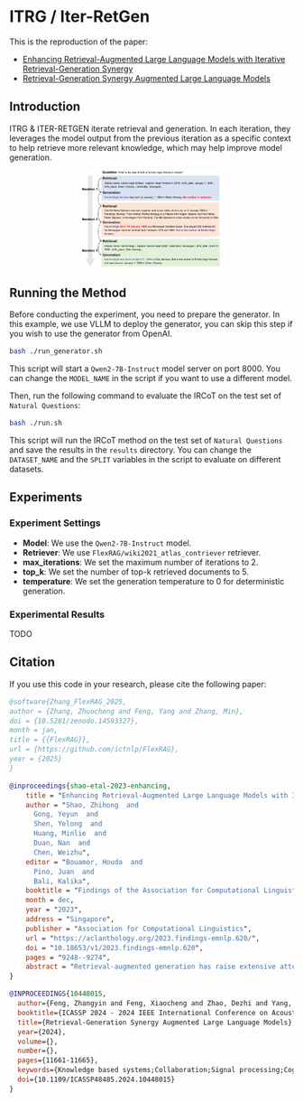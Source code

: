 # ITRG / Iter-RetGen
This is the reproduction of the paper:
- [Enhancing Retrieval-Augmented Large Language Models with Iterative  Retrieval-Generation Synergy](https://aclanthology.org/2023.findings-emnlp.620/)
- [Retrieval-Generation Synergy Augmented Large Language Models](https://ieeexplore.ieee.org/stamp/stamp.jsp?arnumber=10448015)


## Introduction
ITRG & ITER-RETGEN iterate retrieval and generation. In each iteration, they leverages the model output from the previous iteration as a specific context to help retrieve more relevant knowledge, which may help improve model generation.

<center>
<img src="./image.png" alt="IRCoT" width="50%"/>
</center>

## Running the Method
Before conducting the experiment, you need to prepare the generator. In this example, we use VLLM to deploy the generator, you can skip this step if you wish to use the generator from OpenAI.
```bash
bash ./run_generator.sh
```
This script will start a `Qwen2-7B-Instruct` model server on port 8000. You can change the `MODEL_NAME` in the script if you want to use a different model.


Then, run the following command to evaluate the IRCoT on the test set of `Natural Questions`:
```bash
bash ./run.sh
```
This script will run the IRCoT method on the test set of `Natural Questions` and save the results in the `results` directory. You can change the `DATASET_NAME` and the `SPLIT` variables in the script to evaluate on different datasets.

## Experiments

### Experiment Settings
- **Model**: We use the `Qwen2-7B-Instruct` model.
- **Retriever**: We use `FlexRAG/wiki2021_atlas_contriever` retriever.
- **max_iterations**: We set the maximum number of iterations to 2.
- **top_k**: We set the number of top-k retrieved documents to 5.
- **temperature**: We set the generation temperature to 0 for deterministic generation.

### Experimental Results
TODO


## Citation
If you use this code in your research, please cite the following paper:

```bibtex
@software{Zhang_FlexRAG_2025,
author = {Zhang, Zhuocheng and Feng, Yang and Zhang, Min},
doi = {10.5281/zenodo.14593327},
month = jan,
title = {{FlexRAG}},
url = {https://github.com/ictnlp/FlexRAG},
year = {2025}
}
```

```bibtex
@inproceedings{shao-etal-2023-enhancing,
    title = "Enhancing Retrieval-Augmented Large Language Models with Iterative Retrieval-Generation Synergy",
    author = "Shao, Zhihong  and
      Gong, Yeyun  and
      Shen, Yelong  and
      Huang, Minlie  and
      Duan, Nan  and
      Chen, Weizhu",
    editor = "Bouamor, Houda  and
      Pino, Juan  and
      Bali, Kalika",
    booktitle = "Findings of the Association for Computational Linguistics: EMNLP 2023",
    month = dec,
    year = "2023",
    address = "Singapore",
    publisher = "Association for Computational Linguistics",
    url = "https://aclanthology.org/2023.findings-emnlp.620/",
    doi = "10.18653/v1/2023.findings-emnlp.620",
    pages = "9248--9274",
    abstract = "Retrieval-augmented generation has raise extensive attention as it is promising to address the limitations of large language models including outdated knowledge and hallucinations. However, retrievers struggle to capture relevance, especially for queries with complex information needs. Recent work has proposed to improve relevance modeling by having large language models actively involved in retrieval, i.e., to guide retrieval with generation. In this paper, we show that strong performance can be achieved by a method we call Iter-RetGen, which synergizes retrieval and generation in an iterative manner: a model`s response to a task input shows what might be needed to finish the task, and thus can serve as an informative context for retrieving more relevant knowledge which in turn helps generate a better response in another iteration. Compared with recent work which interleaves retrieval with generation when completing a single output, Iter-RetGen processes all retrieved knowledge as a whole and largely preserves the flexibility in generation without structural constraints. We evaluate Iter-RetGen on multi-hop question answering, fact verification, and commonsense reasoning, and show that it can flexibly leverage parametric knowledge and non-parametric knowledge, and is superior to or competitive with state-of-the-art retrieval-augmented baselines while causing fewer overheads of retrieval and generation. We can further improve performance via generation-augmented retrieval adaptation."
}
```

```bibtex
@INPROCEEDINGS{10448015,
  author={Feng, Zhangyin and Feng, Xiaocheng and Zhao, Dezhi and Yang, Maojin and Qin, Bing},
  booktitle={ICASSP 2024 - 2024 IEEE International Conference on Acoustics, Speech and Signal Processing (ICASSP)}, 
  title={Retrieval-Generation Synergy Augmented Large Language Models}, 
  year={2024},
  volume={},
  number={},
  pages={11661-11665},
  keywords={Knowledge based systems;Collaboration;Signal processing;Cognition;Question answering (information retrieval);Acoustics;Iterative methods;large language models;retrieval augmented;question answering},
  doi={10.1109/ICASSP48485.2024.10448015}
}
```